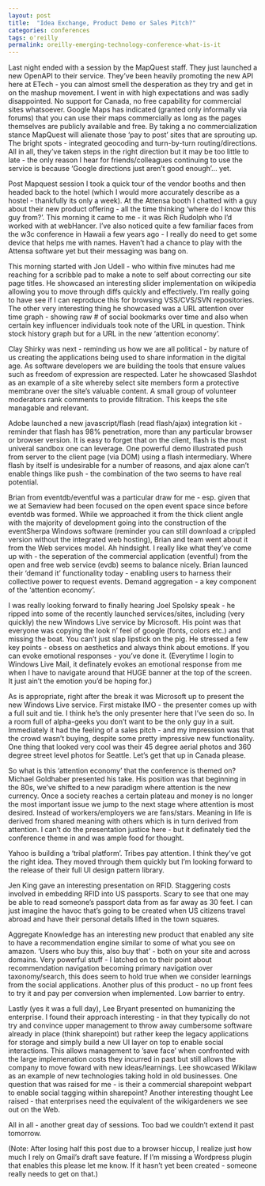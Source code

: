 ```yaml
---
layout: post
title:  "Idea Exchange, Product Demo or Sales Pitch?"
categories: conferences
tags: o'reilly
permalink: oreilly-emerging-technology-conference-what-is-it
---
```


Last night ended with a session by the MapQuest staff. They just launched a new OpenAPI to their service. They&#8217;ve been heavily promoting the new API here at ETech - you can almost smell the desperation as they try and get in on the mashup movement. I went in with high expectations and was sadly disappointed. No support for Canada, no free capability for commercial sites whatsoever. Google Maps has indicated (granted only informally via forums) that you can use their maps commercially as long as the pages themselves are publicly available and free. By taking a no commercialization stance MapQuest will alienate those &#8216;pay to post&#8217; sites that are sprouting up. The bright spots - integrated geocoding and turn-by-turn routing/directions. All in all, they&#8217;ve taken steps in the right direction but it may be too little to late - the only reason I hear for friends/colleagues continuing to use the service is because &#8216;Google directions just aren&#8217;t good enough&#8217;&#8230; yet.

Post Mapquest session I took a quick tour of the vendor booths and then headed back to the hotel (which I would more accurately describe as a hostel - thankfully its only a week). At the Attensa booth I chatted with a guy about their new product offering - all the time thinking &#8216;where do I know this guy from?&#8217;. This morning it came to me - it was Rich Rudolph who I&#8217;d worked with at webHancer. I&#8217;ve also noticed quite a few familiar faces from the w3c conference in Hawaii a few years ago - I really do need to get some device that helps me with names. Haven&#8217;t had a chance to play with the Attensa software yet but their messaging was bang on. 

This morning started with Jon Udell - who within five minutes had me reaching for a scribble pad to make a note to self about correcting our site page titles. He showcased an interesting slider implementation on wikipedia allowing you to move through diffs quickly and effectively. I&#8217;m really going to have see if I can reproduce this for browsing VSS/CVS/SVN repositories. The other very interesting thing he showcased was a URL attention over time graph - showing raw # of social bookmarks over time and also when certain key influencer individuals took note of the URL in question. Think stock history graph but for a URL in the new &#8216;attention economy&#8217;.

Clay Shirky was next - reminding us how we are all political - by nature of us creating the applications being used to share information in the digital age. As software developers we are building the tools that ensure values such as freedom of expression are respected. Later he showcased Slashdot as an example of a site whereby select site members form a protective membrane over the site&#8217;s valuable content. A small group of volunteer moderators rank comments to provide filtration. This keeps the site managable and relevant.

Adobe launched a new javascript/flash (read flash/ajax) integration kit - reminder that flash has 98% penetration, more than any particular browser or browser version. It is easy to forget that on the client, flash is the most univeral sandbox one can leverage. One powerful demo illustrated push from server to the client page (via DOM) using a flash intermediary. Where flash by itself is undesirable for a number of reasons, and ajax alone can&#8217;t enable things like push - the combination of the two seems to have real potential. 

Brian from eventdb/eventful was a particular draw for me - esp. given that we at Semaview had been focused on the open event space since before eventdb was formed. While we approached it from the thick client angle with the majority of development going into the construction of the eventSherpa Windows software (reminder you can still download a crippled version without the integrated web hosting), Brian and team went about it from the Web services model. Ah hindsight. I really like what they&#8217;ve come up with - the seperation of the commercial application (eventful) from the open and free web service (evdb) seems to balance nicely. Brian launced their &#8216;demand it&#8217; functionality today - enabling users to harness their collective power to request events. Demand aggregation - a key component of the &#8216;attention economy&#8217;.

I was really looking forward to finally hearing Joel Spolsky speak - he ripped into some of the recently launched services/sites, including (very quickly) the new Windows Live service by Microsoft. His point was that everyone was copying the look n&#8217; feel of google (fonts, colors etc.) and missing the boat. You can&#8217;t just slap lipstick on the pig. He stressed a few key points - obsess on aesthetics and always think about emotions. If you can evoke emotional responses - you&#8217;ve done it. (Everytime I login to Windows Live Mail, it definately evokes an emotional response from me when I have to navigate around that HUGE banner at the top of the screen. It just ain&#8217;t the emotion you&#8217;d be hoping for.)

As is appropriate, right after the break it was Microsoft up to present the new Windows Live service. First mistake IMO - the presenter comes up with a full suit and tie. I think he&#8217;s the only presenter here that I&#8217;ve seen do so. In a room full of alpha-geeks you don&#8217;t want to be the only guy in a suit. Immediately it had the feeling of a sales pitch - and my impression was that the crowd wasn&#8217;t buying, despite some pretty impressive new functionality. One thing that looked very cool was their 45 degree aerial photos and 360 degree street level photos for Seattle. Let&#8217;s get that up in Canada please.

So what is this &#8216;attention economy&#8217; that the conference is themed on? Michael Goldhaber presented his take. His position was that beginning in the 80s, we&#8217;ve shifted to a new paradigm where attention is the new currency. Once a society reaches a certain plateau and money is no longer the most important issue we jump to the next stage where attention is most desired. Instead of workers/employers we are fans/stars. Meaning in life is derived from shared meaning with others which is in turn derived from attention. I can&#8217;t do the presentation justice here - but it definately tied the conference theme in and was ample food for thought.

Yahoo is building a &#8216;tribal platform&#8217;. Tribes pay attention. I think they&#8217;ve got the right idea. They moved through them quickly but I&#8217;m looking forward to the release of their full UI design pattern library.

Jen King gave an interesting presentation on RFID. Staggering costs involved in embedding RFID into US passports. Scary to see that one may be able to read someone&#8217;s passport data from as far away as 30 feet. I can just imagine the havoc that&#8217;s going to be created when US citizens travel abroad and have their personal details lifted in the town squares.

Aggregate Knowledge has an interesting new product that enabled any site to have a recommendation engine similar to some of what you see on amazon. &#8216;Users who buy this, also buy that&#8217; - both on your site and across domains. Very powerful stuff - I latched on to their point about recommendation navigation becoming primary navigation over taxonomy/search, this does seem to hold true when we consider learnings from the social applications. Another plus of this product - no up front fees to try it and pay per conversion when implemented. Low barrier to entry.

Lastly (yes it was a full day), Lee Bryant presented on humanizing the enterprise. I found their approach interesting - in that they typically do not try and convince upper management to throw away cumbersome software already in place (think sharepoint) but rather keep the legacy applications for storage and simply build a new UI layer on top to enable social interactions. This allows management to &#8217;save face&#8217; when confronted with the large implemenation costs they incurred in past but still allows the company to move foward with new ideas/learnings. Lee showcased Wikilaw as an example of new technologies taking hold in old businesses. One question that was raised for me - is their a commercial sharepoint webpart to enable social tagging within sharepoint? Another interesting thought Lee raised - that enterprises need the equivalent of the wikigardeners we see out on the Web.

All in all - another great day of sessions. Too bad we couldn&#8217;t extend it past tomorrow.

(Note: After losing half this post due to a browser hiccup, I realize just how much I rely on Gmail&#8217;s draft save feature. If I&#8217;m missing a Wordpress plugin that enables this please let me know. If it hasn&#8217;t yet been created - someone really needs to get on that.)

